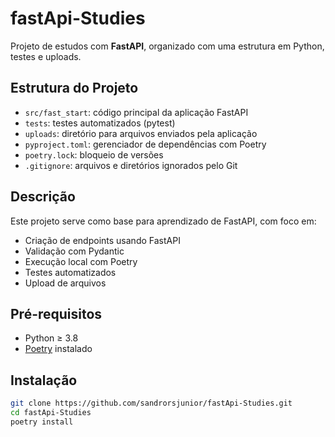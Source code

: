 # fastApi-Studies

Projeto de estudos com **FastAPI**, organizado com uma estrutura em Python, testes e uploads.

##  Estrutura do Projeto

- `src/fast_start`: código principal da aplicação FastAPI  
- `tests`: testes automatizados (pytest)  
- `uploads`: diretório para arquivos enviados pela aplicação  
- `pyproject.toml`: gerenciador de dependências com Poetry  
- `poetry.lock`: bloqueio de versões  
- `.gitignore`: arquivos e diretórios ignorados pelo Git

##  Descrição

Este projeto serve como base para aprendizado de FastAPI, com foco em:

- Criação de endpoints usando FastAPI
- Validação com Pydantic
- Execução local com Poetry
- Testes automatizados
- Upload de arquivos

##  Pré-requisitos

- Python ≥ 3.8  
- [Poetry](https://python-poetry.org/) instalado

##  Instalação

```bash
git clone https://github.com/sandrorsjunior/fastApi-Studies.git
cd fastApi-Studies
poetry install
